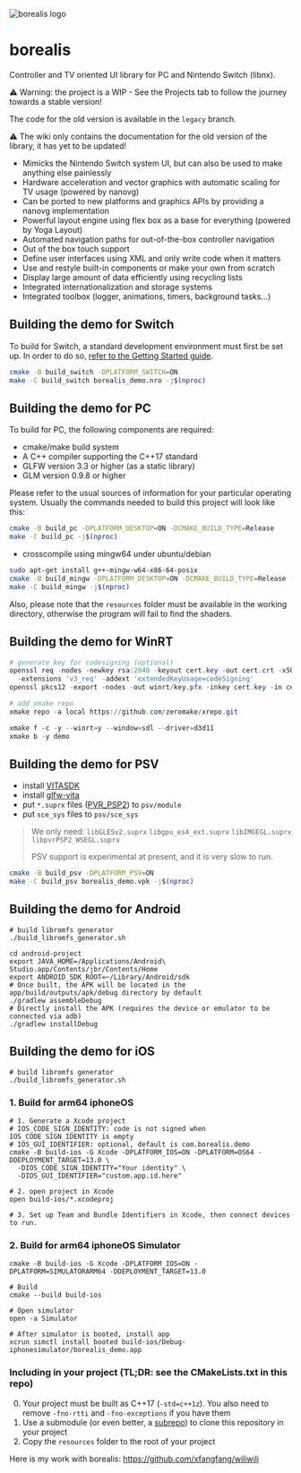 ![borealis logo](https://github.com/natinusala/borealis/blob/main/resources/img/borealis_96.png?raw=true)
# borealis

Controller and TV oriented UI library for PC and Nintendo Switch (libnx).

⚠️ Warning: the project is a WIP - See the Projects tab to follow the journey towards a stable version!

The code for the old version is available in the `legacy` branch.

⚠️ The wiki only contains the documentation for the old version of the library, it has yet to be updated!

- Mimicks the Nintendo Switch system UI, but can also be used to make anything else painlessly
- Hardware acceleration and vector graphics with automatic scaling for TV usage (powered by nanovg)
- Can be ported to new platforms and graphics APIs by providing a nanovg implementation
- Powerful layout engine using flex box as a base for everything (powered by Yoga Layout)
- Automated navigation paths for out-of-the-box controller navigation
- Out of the box touch support
- Define user interfaces using XML and only write code when it matters
- Use and restyle built-in components or make your own from scratch
- Display large amount of data efficiently using recycling lists
- Integrated internationalization and storage systems
- Integrated toolbox (logger, animations, timers, background tasks...)

## Building the demo for Switch

To build for Switch, a standard development environment must first be set up. In order to do so, [refer to the Getting Started guide](https://devkitpro.org/wiki/Getting_Started).

```bash
cmake -B build_switch -DPLATFORM_SWITCH=ON
make -C build_switch borealis_demo.nro -j$(nproc)
```

## Building the demo for PC

To build for PC, the following components are required:

- cmake/make build system
- A C++ compiler supporting the C++17 standard
- GLFW version 3.3 or higher (as a static library)
- GLM version 0.9.8 or higher

Please refer to the usual sources of information for your particular operating system. Usually the commands needed to build this project will look like this:

```bash
cmake -B build_pc -DPLATFORM_DESKTOP=ON -DCMAKE_BUILD_TYPE=Release
make -C build_pc -j$(nproc)
```

* crosscompile using mingw64 under ubuntu/debian

```bash
sudo apt-get install g++-mingw-w64-x86-64-posix
cmake -B build_mingw -DPLATFORM_DESKTOP=ON -DCMAKE_BUILD_TYPE=Release -DCMAKE_TOOLCHAIN_FILE="library/cmake/MinGWCross.cmake"
make -C build_mingw -j$(nproc)
```

Also, please note that the `resources` folder must be available in the working directory, otherwise the program will fail to find the shaders.

## Building the demo for WinRT

```powershell
# generate key for codesigning (optional)
openssl req -nodes -newkey rsa:2048 -keyout cert.key -out cert.crt -x509 -days 365 -subj '//CN=borealis' \
  -extensions 'v3_req' -addext 'extendedKeyUsage=codeSigning'
openssl pkcs12 -export -nodes -out winrt/key.pfx -inkey cert.key -in cert.crt -passout pass:

# add xmake repo
xmake repo -a local https://github.com/zeromake/xrepo.git

xmake f -c -y --winrt=y --window=sdl --driver=d3d11
xmake b -y demo
```

## Building the demo for PSV

- install [VITASDK](https://github.com/vitasdk/vdpm)
- install [glfw-vita](https://github.com/xfangfang/glfw-vita/tree/borealis)
- put `*.suprx` files ([PVR_PSP2](https://github.com/GrapheneCt/PVR_PSP2)) to `psv/module`
- put `sce_sys` files to `psv/sce_sys`

> We only need: `libGLESv2.suprx` `libgpu_es4_ext.suprx` `libIMGEGL.suprx` `libpvrPSP2_WSEGL.suprx`
>
> PSV support is experimental at present, and it is very slow to run.

```bash
cmake -B build_psv -DPLATFORM_PSV=ON
make -C build_psv borealis_demo.vpk -j$(nproc)
```

## Building the demo for Android

```shell
# build libromfs generator
./build_libromfs_generator.sh

cd android-project
export JAVA_HOME=/Applications/Android\ Studio.app/Contents/jbr/Contents/Home
export ANDROID_SDK_ROOT=~/Library/Android/sdk
# Once built, the APK will be located in the app/build/outputs/apk/debug directory by default
./gradlew assembleDebug
# Directly install the APK (requires the device or emulator to be connected via adb)
./gradlew installDebug
```


## Building the demo for iOS

```shell
# build libromfs generator
./build_libromfs_generator.sh
```

### 1. Build for arm64 iphoneOS

```shell
# 1. Generate a Xcode project
# IOS_CODE_SIGN_IDENTITY: code is not signed when IOS_CODE_SIGN_IDENTITY is empty
# IOS_GUI_IDENTIFIER: optional, default is com.borealis.demo
cmake -B build-ios -G Xcode -DPLATFORM_IOS=ON -DPLATFORM=OS64 -DDEPLOYMENT_TARGET=13.0 \
  -DIOS_CODE_SIGN_IDENTITY="Your identity" \
  -DIOS_GUI_IDENTIFIER="custom.app.id.here"

# 2. open project in Xcode
open build-ios/*.xcodeproj

# 3. Set up Team and Bundle Identifiers in Xcode, then connect devices to run.
```

### 2. Build for arm64 iphoneOS Simulator

```shell
cmake -B build-ios -G Xcode -DPLATFORM_IOS=ON -DPLATFORM=SIMULATORARM64 -DDEPLOYMENT_TARGET=13.0

# Build
cmake --build build-ios

# Open simulator
open -a Simulator

# After simulator is booted, install app
xcrun simctl install booted build-ios/Debug-iphonesimulator/borealis_demo.app
```

### Including in your project (TL;DR: see the CMakeLists.txt in this repo)
0. Your project must be built as C++17 (`-std=c++1z`). You also need to remove `-fno-rtti` and `-fno-exceptions` if you have them
1. Use a submodule (or even better, a [subrepo](https://github.com/ingydotnet/git-subrepo)) to clone this repository in your project
2. Copy the `resources` folder to the root of your project

Here is my work with borealis: https://github.com/xfangfang/wiliwili
